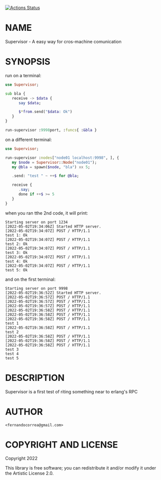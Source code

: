 [![Actions Status](https://github.com/FCO/Supervisor/actions/workflows/test.yml/badge.svg)](https://github.com/FCO/Supervisor/actions)

NAME
====

Supervisor - A easy way for cros-machine comunication

SYNOPSIS
========

run on a terminal:

```raku
use Supervisor;

sub bla {
   receive -> $data {
      say $data;

      $*from.send("$data: Ok")
   }
}

run-supervisor :9998port, :funcs{ :&bla }
```

on a different terminal:

```raku
use Supervisor;

run-supervisor :nodes["node01 localhost:9998", ], {
   my $node = Supervisor::Node("node01");
   my @bla = spawn($node, "bla") xx 5;

   .send: "test " ~ ++$ for @bla;

   receive {
      .say;
      done if ++$ >= 5
   }
}
```

when you ran tthe 2nd code, it will print:

    Starting server on port 1234
    [2022-05-02T19:34:06Z] Started HTTP server.
    [2022-05-02T19:34:07Z] POST / HTTP/1.1
    test 1: Ok
    [2022-05-02T19:34:07Z] POST / HTTP/1.1
    test 2: Ok
    [2022-05-02T19:34:07Z] POST / HTTP/1.1
    test 3: Ok
    [2022-05-02T19:34:07Z] POST / HTTP/1.1
    test 4: Ok
    [2022-05-02T19:34:07Z] POST / HTTP/1.1
    test 5: Ok

and on the first terminal:

    Starting server on port 9998
    [2022-05-02T19:36:52Z] Started HTTP server.
    [2022-05-02T19:36:57Z] POST / HTTP/1.1
    [2022-05-02T19:36:57Z] POST / HTTP/1.1
    [2022-05-02T19:36:57Z] POST / HTTP/1.1
    [2022-05-02T19:36:58Z] POST / HTTP/1.1
    [2022-05-02T19:36:58Z] POST / HTTP/1.1
    [2022-05-02T19:36:58Z] POST / HTTP/1.1
    test 1
    [2022-05-02T19:36:58Z] POST / HTTP/1.1
    test 2
    [2022-05-02T19:36:58Z] POST / HTTP/1.1
    [2022-05-02T19:36:58Z] POST / HTTP/1.1
    [2022-05-02T19:36:58Z] POST / HTTP/1.1
    test 3
    test 4
    test 5

DESCRIPTION
===========

Supervisor is a first test of riting something near to erlang's RPC

AUTHOR
======

    <fernandocorrea@gmail.com>

COPYRIGHT AND LICENSE
=====================

Copyright 2022 

This library is free software; you can redistribute it and/or modify it under the Artistic License 2.0.

